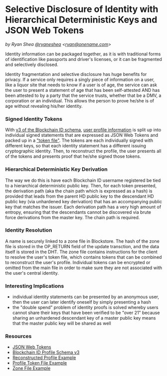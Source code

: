 # Selective Disclosure of Identity with Hierarchical Deterministic Keys and JSON Web Tokens

*by Ryan Shea [@ryaneshea](https://twitter.com/ryaneshea) \<ryan@onename.com\>*

Identity information can be packaged together, as it is with traditional forms of identification like passports and driver's licenses, or it can be fragmented and selectively disclosed.

Identity fragmentation and selective disclosure has huge benefits for privacy. If a service only requires a singly piece of information on a user, like a liquor site that needs to know if a user is of age, the service can ask the user to present a statement of age that has been self-attested AND has been attested to by a party that the service trusts, whether that be a DMV, a corporation or an individual. This allows the person to prove he/she is of age without revealing his/her identity.

### Signed Identity Tokens

With [v3 of the Blockchain ID schema](https://github.com/blockstack/blockchain-id/wiki/Profile-Schema-v3), [user profile information](https://github.com/blockstack/blockchain-id-js/blob/master/docs/profile.md) is split up into individual signed statements that are expressed as JSON Web Tokens and packed up in a ["token file"](https://github.com/blockstack/blockchain-id-js/blob/master/docs/token-file.md). The tokens are each individually signed with different keys, so that each identity statement has a different issuing cryptographic identity. Then, to reconstruct the profile, the user presents all of the tokens and presents proof that he/she signed those tokens.

### Hierarchical Deterministic Key Derivation

The way we do this is have each Blockchain ID username registered be tied to a hierarchical deterministic public key. Then, for each token presented, the derivation path (aka the chain path which is expressed as a hash) is provided that leads from the parent HD public key to the descendant HD public key (via unhardened key derivation) that has an accompanying public key that matches the issuer. Each derivation path has a very high amount of entropy, ensuring that the descendants cannot be discovered via brute force derivations from the master key. The chain path is required.

### Identity Resolution

A name is securely linked to a zone file in Blockstore. The hash of the zone file is stored in the OP_RETURN field of the update transction, and the data itself is stored in the DHT. The zone file contains instructions for the client to resolve the user's token file, which contains tokens that can be combined to reconstruct the user's profile. Individual tokens can be encrypted or omitted from the main file in order to make sure they are not associated with the user's central identity.

### Interesting Implications

+ individual identity statements can be presented by an anonymous user, then the user can later identify oneself by simply presenting a hash
+ the "double spend" problem of identity proofs is solved whereby users cannot share their keys that have been verified to be "over 21" because sharing an unhardened descendant key of a master public key means that the master public key will be shared as well

### Resources

+ [JSON Web Tokens](http://jwt.io/)
+ [Blockchain ID Profile Schema v3](https://github.com/blockstack/blockchain-id/wiki/Profile-Schema-v3)
+ [Reconstructed Profile Example](https://github.com/blockstack/blockchain-id-js/blob/master/docs/profile.md)
+ [Profile Token File Example](https://github.com/blockstack/blockchain-id-js/blob/master/docs/token-file.md)
+ [Zone File Example](https://github.com/blockstack/blockchain-id-js/blob/master/docs/zone-file.md)
